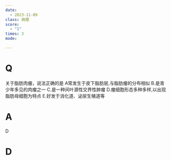 ```yaml
---
date:
  - 2023-11-09
class: 病理
score:
  - "1"
times: 3
mode:

---
```



# Q
关于脂肪肉瘤，说法正确的是
A常发生于皮下脂肪层,与脂肪瘤的分布相似
B.是青少年多见的肉瘤之一
C.是一种间叶源性交界性肿瘤
D.瘤细胞形态多种多样,以出现脂肪母细胞为特点
E.好发于消化道、泌尿生殖道等


# A
D





# D